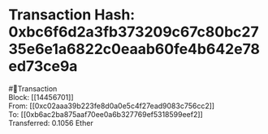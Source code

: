 
Transaction Hash: 0xbc6f6d2a3fb373209c67c80bc2735e6e1a6822c0eaab60fe4b642e78ed73ce9a
====================================================================================
  
#💸Transaction  
Block: [[14456701]]  
From: [[0xc02aaa39b223fe8d0a0e5c4f27ead9083c756cc2]]  
To: [[0xb6ac2ba875aaf70ee0a6b327769ef5318599eef2]]  
Transferred: 0.1056 Ether